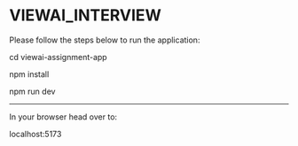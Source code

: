 # VIEWAI_INTERVIEW

Please follow the steps below to run the application:


cd viewai-assignment-app


npm install


npm run dev


--------------------------------


In your browser head over to:


localhost:5173